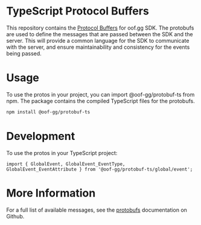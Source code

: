 # TypeScript Protocol Buffers
This repository contains the [Protocol Buffers](https://developers.google.com/protocol-buffers) for oof.gg SDK. The protobufs are used to define the messages that are passed between the SDK and the server. This will provide a common language for the SDK to communicate with the server, and ensure maintainability and consistency for the events being passed.

# Usage
To use the protos in your project, you can import @oof-gg/protobuf-ts from npm. The package contains the compiled TypeScript files for the protobufs.

```bash
npm install @oof-gg/protobuf-ts
```

# Development
To use the protos in your TypeScript project:
```
import { GlobalEvent, GlobalEvent_EventType, GlobalEvent_EventAttribute } from '@oof-gg/protobuf-ts/global/event';
```

# More Information
For a full list of available messages, see the [protobufs](https://github.com/oof-gg/oof-protobufs/blob/main/generated/docs/docs.md) documentation on Github.
